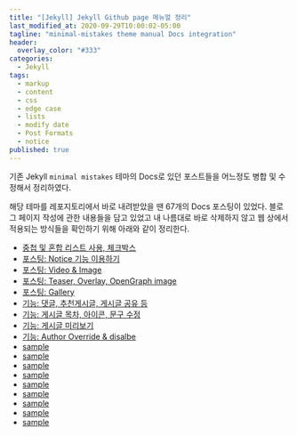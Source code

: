 ```yaml
---
title: "[Jekyll] Jekyll Github page 메뉴얼 정리"
last_modified_at: 2020-09-29T10:00:02-05:00
tagline: "minimal-mistakes theme manual Docs integration"
header:
  overlay_color: "#333"
categories:
  - Jekyll
tags:
  - markup
  - content
  - css
  - edge case
  - lists
  - modify date
  - Post Formats
  - notice
published: true
---
```

기존 Jekyll `minimal mistakes` 테마의 Docs로 있던 포스트들을 어느정도 병합 및 수정해서 정리하였다.

해당 테마를 레포지토리에서 바로 내려받았을 땐 67개의 Docs 포스팅이 있었다. 블로그 페이지 작성에 관한 내용들을 담고 있었고
내 나름대로 바로 삭제하지 않고 웹 상에서 적용되는 방식들을 확인하기 위해 아래와 같이 정리한다.

- [중첩 및 혼합 리스트 사용, 체크박스](https://dongle94.github.io/manual/edge-case-nested-and-mixed-lists/)
- [포스팅: Notice 기능 이용하기](https://dongle94.github.io/manual/post-notice/)
- [포스팅: Video & Image](https://dongle94.github.io/manual/post-video-image/)
- [포스팅: Teaser, Overlay, OpenGraph image](https://dongle94.github.io/manual/post-header-overlay-image-og-override/)
- [포스팅: Gallery](https://dongle94.github.io/manual/post-gallery/)
- [기능: 댓글, 추천게시글, 게시글 공유 등](https://dongle94.github.io/manual/layout-read-time-comments-sharing-related-posts-disabled/)
- [기능: 게시글 목차, 아이콘, 문구 수정](https://dongle94.github.io/manual/layout-table-of-contents-sticky/)
- [기능: 게시글 미리보기](https://dongle94.github.io/manual/layout-excerpt/)
- [기능: Author Override & disalbe](https://dongle94.github.io/manual/layout-author-override/)
- [sample]()
- [sample]()
- [sample]()
- [sample]()
- [sample]()
- [sample]()
- [sample]()
- [sample]()
- [sample]()

